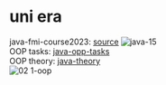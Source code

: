 # uni era
java-fmi-course2023: [source](https://github.com/nika19du/uni/tree/master/exercise)
![java-15](https://user-images.githubusercontent.com/59253452/225891783-cc9c4870-ec69-43b6-90c2-38ddb20929a3.jpg)\
OOP tasks: [java-opp-tasks](https://github.com/nika19du/uni/tree/master/exercise/oop)\
OOP theory: [java-theory](https://github.com/nika19du/uni/blob/master/doc.txt)\
![02 1-oop](https://user-images.githubusercontent.com/59253452/226135970-2b7bc045-9a7b-4124-8259-23fdf099f0ef.jpg)
